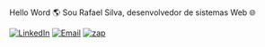 Hello Word 🌎
Sou Rafael Silva, desenvolvedor de sistemas Web 🌐

[![LinkedIn](https://img.shields.io/badge/LinkedIn-0077B5?style=for-the-badge&logo=linkedin&logoColor=white)](https://www.linkedin.com/in/rafael-silva-53474720b/)
[![Email](https://img.shields.io/badge/Gmail-D14836?style=for-the-badge&logo=gmail&logoColor=white)](mailto:rafaelkaperski@gmail.com)
[![zap](https://img.shields.io/badge/WhatsApp-25D366?style=for-the-badge&logo=whatsapp&logoColor=white)](https://api.whatsapp.com/send?phone=5511983743416)


